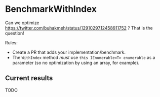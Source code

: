 # BenchmarkWithIndex

Can we optimize https://twitter.com/buhakmeh/status/1291029712458911752 ? That is the question!

Rules:
* Create a PR that adds your implementation/benchmark.
* The `WithIndex` method *must* use `this IEnumerable<T> enumerable` as a parameter (so no optimization by using an array, for example).

## Current results

TODO
